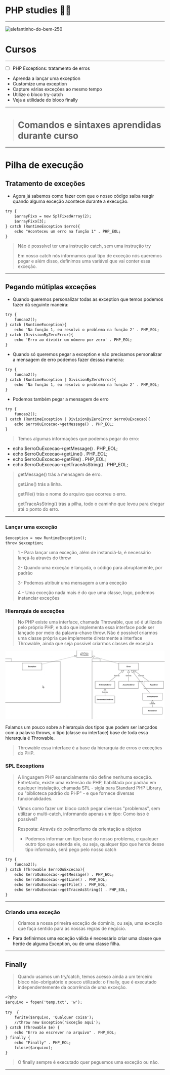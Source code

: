 # PHP studies 🚀🐘
*** 
![elefantinho-do-bem-250](https://user-images.githubusercontent.com/88351614/183260985-d5341984-bdd4-4a1b-8a7a-74bb34254763.jpg)

# Cursos
***
- [ ] PHP Exceptions: tratamento de erros
* Aprenda a lançar uma exception
* Customize uma exception
* Capture várias exceções ao mesmo tempo
* Utilize o bloco try-catch
* Veja a utilidade do bloco finally
<hr>

># Comandos e sintaxes aprendidas durante curso
***
# Pilha de execução
## Tratamento de exceções
* Agora já sabemos como fazer com que o nosso código saiba reagir quando alguma exceção acontece durante a execução.

```
try {
    $arrayFixo = new SplFixedArray(2);
    $arrayFixo[3];
} catch (RuntimeException $erro){
    echo "Aconteceu um erro na função 1" . PHP_EOL;
}
```
> Não é posssível ter uma instrução catch, sem uma instrução try
> 
> Em nosso catch nós informamos qual tipo de exceção nós queremos pegar e além disso, definimos uma variável que vai conter essa exceção.

<hr>

## Pegando mútiplas exceções
* Quando queremos personalizar todas as exception que temos podemos fazer dá seguinte maneira:
```
try {
    funcao2();
} catch (RuntimeException){
    echo 'Na função 1, eu resolvi o problema na função 2' . PHP_EOL;
} catch (DivisionByZeroError){
    echo 'Erro ao dividir um número por zero' . PHP_EOL; 
}
```
* Quando só queremos pegar a exception e não precisamos personalizar a mensagem de erro podemos fazer desssa maneira:

```
try {
    funcao2();
} catch (RuntimeException | DivisionByZeroError){
    echo 'Na função 1, eu resolvi o problema na função 2' . PHP_EOL;
}
```
 
* Podemos também pegar a mensagem de erro

```
try {
    funcao2();
} catch (RuntimeException | DivisionByZeroError $erroOuExcecao){
    echo $erroOuExcecao->getMessage() . PHP_EOL;
}
```
> Temos algumas informações que podemos pegar do erro:
* echo $erroOuExcecao->getMessage() . PHP_EOL;
* echo $erroOuExcecao->getLine() . PHP_EOL;
* echo $erroOuExcecao->getFile() . PHP_EOL;
* echo $erroOuExcecao->getTraceAsString() . PHP_EOL;

> getMessage() trás a mensagem de erro. 
> 
> getLine() trás a linha. 
> 
> getFile() trás o nome do arquivo que ocorreu o erro.
> 
> getTraceAsString() trás a pilha, todo o caminho que levou para chegar até o ponto do erro.

<hr>

### Lançar uma exceção
```
$exception = new RuntimeException();
throw $exception;
```

> 1 - Para lançar uma exceção, além de instanciá-la, é necessário lançá-la através do throw
> 
> 2- Quando uma exceção é lançada, o código para abruptamente, por padrão
> 
> 3- Podemos atribuir uma mensagem a uma exceção
> 
> 4 - Uma exceção nada mais é do que uma classe, logo, podemos instanciar exceções

### Hierarquia de exceções

> No PHP existe uma interface, chamada Throwable, que só é utilizada pelo próprio PHP, e tudo que implementa essa interface pode ser lançado por meio da palavra-chave throw. Não é possível criarmos uma classe própria que implemente diretamente a interface Throwable, ainda que seja possível criarmos classes de exceção

![img.png](img.png)

Falamos um pouco sobre a hierarquia dos tipos que podem ser lançados com a palavra throws, o tipo (classe ou interface) base de toda essa hierarquia é Throwable.

> Throwable essa interface é a base da hierarquia de erros e exceções do PHP.

### SPL Exceptions

> A linguagem PHP essencialmente não define nenhuma exceção. Entretanto, existe uma extensão do PHP, habilitada por padrão em qualquer instalação, chamada SPL - sigla para Standard PHP Library, ou "biblioteca padrão do PHP" - e que fornece diversas funcionalidades.

> Vimos como fazer um bloco catch pegar diversos "problemas", sem utilizar o multi-catch, informando apenas um tipo:
Como isso é possível?
> 
> Resposta: Através do polimorfismo da orientação a objetos
> * Podemos informar um tipo base do nosso problema, e qualquer outro tipo que estenda ele, ou seja, qualquer tipo que herde desse tipo informado, será pego pelo nosso catch

``` 
try {
    funcao2();
} catch (Throwable $erroOuExcecao){
    echo $erroOuExcecao->getMessage() . PHP_EOL;
    echo $erroOuExcecao->getLine() . PHP_EOL;
    echo $erroOuExcecao->getFile() . PHP_EOL;
    echo $erroOuExcecao->getTraceAsString() . PHP_EOL;
}
```

<hr>

### Criando uma exceção
> Criamos a nossa primeira exceção de domínio, ou seja, uma exceção que faça sentido para as nossas regras de negócio.

* Para definirmos uma exceção válida é necessário criar uma classe que herde de alguma Exception, ou de uma classe filha.

<hr>

## Finally

> Quando usamos um try/catch, temos acesso ainda a um terceiro bloco não-obrigatório e pouco utilizado: o finally, que é executado independentemente da ocorrência de uma exceção.

``` 
<?php
$arquivo = fopen('temp.txt', 'w');

try  {
    fwrite($arquivo, 'Qualquer coisa');
    //throw new Exception('Exceção aqui');
} catch (Throwable $e) {
    echo "Erro ao escrever no arquivo" . PHP_EOL;
} finally {
    echo "Finally" . PHP_EOL;
    fclose($arquivo);
}
```
> O finally sempre é executado quer peguemos uma exceção ou não.

<hr>
